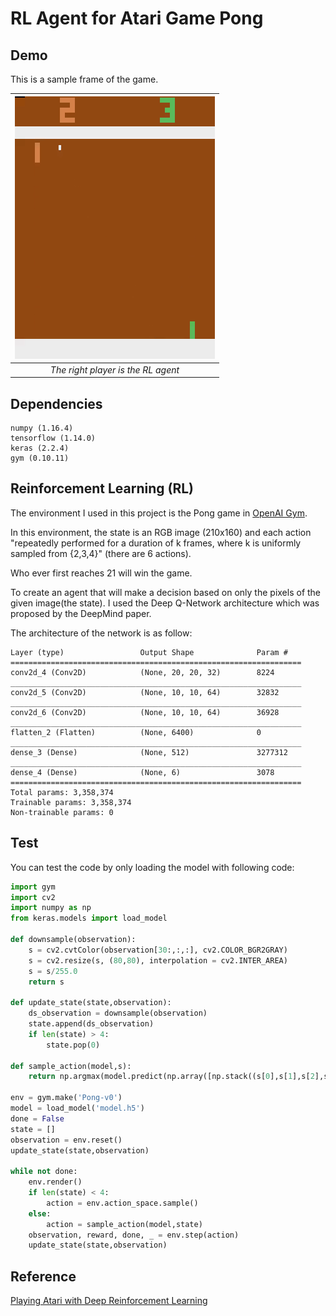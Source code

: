 # RL Agent for Atari Game Pong

## Demo
This is a sample frame of the game.

| ![demo.gif](demo.gif) | 
|:--:| 
| *The right player is the RL agent* |

## Dependencies

```
numpy (1.16.4)
tensorflow (1.14.0)
keras (2.2.4)
gym (0.10.11)
```

## Reinforcement Learning (RL)

The environment I used in this project is the Pong game in [OpenAI Gym](https://gym.openai.com/envs/#atari).

In this environment, the state is an RGB image (210x160) and each action "repeatedly performed for a duration of k frames, where k is uniformly sampled from {2,3,4}" (there are 6 actions).

Who ever first reaches 21 will win the game.

To create an agent that will make a decision based on only the pixels of the given image(the state).
I used the Deep Q-Network architecture which was proposed by the DeepMind paper.

The architecture of the network is as follow:

```
Layer (type)                 Output Shape              Param #   
=================================================================
conv2d_4 (Conv2D)            (None, 20, 20, 32)        8224      
_________________________________________________________________
conv2d_5 (Conv2D)            (None, 10, 10, 64)        32832     
_________________________________________________________________
conv2d_6 (Conv2D)            (None, 10, 10, 64)        36928     
_________________________________________________________________
flatten_2 (Flatten)          (None, 6400)              0         
_________________________________________________________________
dense_3 (Dense)              (None, 512)               3277312   
_________________________________________________________________
dense_4 (Dense)              (None, 6)                 3078      
=================================================================
Total params: 3,358,374
Trainable params: 3,358,374
Non-trainable params: 0
```

## Test

You can test the code by only loading the model with following code:

```python
import gym
import cv2
import numpy as np
from keras.models import load_model

def downsample(observation):
	s = cv2.cvtColor(observation[30:,:,:], cv2.COLOR_BGR2GRAY)
	s = cv2.resize(s, (80,80), interpolation = cv2.INTER_AREA) 
	s = s/255.0
	return s

def update_state(state,observation):
	ds_observation = downsample(observation)
	state.append(ds_observation)
	if len(state) > 4:
		state.pop(0)

def sample_action(model,s):
	return np.argmax(model.predict(np.array([np.stack((s[0],s[1],s[2],s[3]),axis=2)]))[0])

env = gym.make('Pong-v0')
model = load_model('model.h5')
done = False
state = []
observation = env.reset()
update_state(state,observation)

while not done:
	env.render()
	if len(state) < 4:
		action = env.action_space.sample()
	else:
		action = sample_action(model,state)
	observation, reward, done, _ = env.step(action)
	update_state(state,observation)
```

## Reference

[Playing Atari with Deep Reinforcement Learning](https://arxiv.org/abs/1312.5602)

